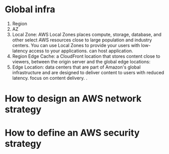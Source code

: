 # Global infra

1. Region
2. AZ
3. Local Zone: AWS Local Zones places compute, storage, database, and other select AWS resources close to large population and industry centers. You can use Local Zones to provide your users with low-latency access to your applications. can host application.
4. Region Edge Cache: a CloudFront location that stores content close to viewers, between the origin server and the global edge locations:
5. Edge Location: data centers that are part of Amazon's global infrastructure and are designed to deliver content to users with reduced latency. focus on content delivery.
   .

# How to design an AWS network strategy

# How to define an AWS security strategy

